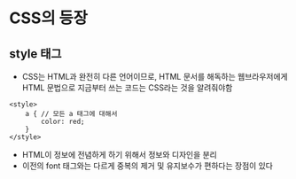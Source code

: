 # CSS의 등장

## style 태그
- CSS는 HTML과 완전히 다른 언어이므로, HTML 문서를 해독하는 웹브라우저에게 HTML 문법으로 지금부터 쓰는 코드는 CSS라는 것을 알려줘야함

```
<style>
    a { // 모든 a 태그에 대해서
        color: red;
    }
</style>
```

- HTML이 정보에 전념하게 하기 위해서 정보와 디자인을 분리
- 이전의 font 태그와는 다르게 중복의 제거 및 유지보수가 편하다는 장점이 있다